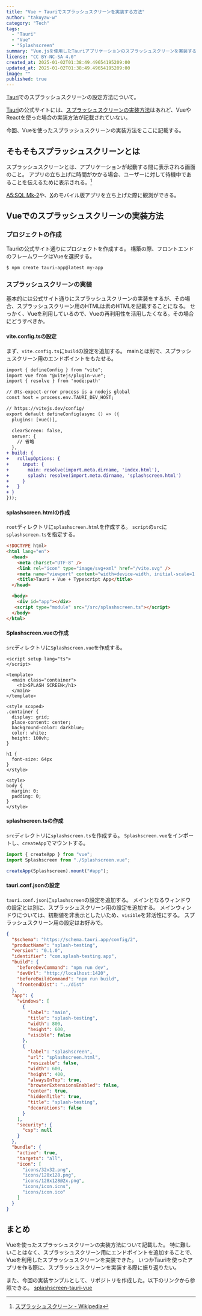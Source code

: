 ```yaml
---
title: "Vue + Tauriでスプラッシュスクリーンを実装する方法"
author: "takuyaw-w"
category: "Tech"
tags:
  - "Tauri"
  - "Vue"
  - "Splashscreen"
summary: "Vue.jsを使用したTauriアプリケーションのスプラッシュスクリーンを実装する方法を解説"
license: "CC BY-NC-SA 4.0"
created_at: 2025-01-02T01:38:49.49654195209:00
updated_at: 2025-01-02T01:38:49.49654195209:00
image: ""
published: true
---
```


[Tauri](https://v2.tauri.app/)でのスプラッシュスクリーンの設定方法について。

[Tauri](https://v2.tauri.app/)の公式サイトには、[スプラッシュスクリーンの実装方法](https://v2.tauri.app/learn/splashscreen/)はあれど、VueやReactを使った場合の実装方法が記載されていない。

今回、Vueを使ったスプラッシュスクリーンの実装方法をここに記載する。

## そもそもスプラッシュスクリーンとは

スプラッシュスクリーンとは、アプリケーションが起動する間に表示される画面のこと。
アプリの立ち上げに時間がかかる場合、ユーザーに対して待機中であることを伝えるために表示される。[^1]

[A5:SQL Mk-2](https://a5m2.mmatsubara.com/)や、[X](https://x.com/home)のモバイル版アプリを立ち上げた際に観測ができる。

[^1]: [スプラッシュスクリーン - Wikipedia](https://ja.wikipedia.org/wiki/%E3%82%B9%E3%83%97%E3%83%A9%E3%83%83%E3%82%B7%E3%83%A5%E3%82%B9%E3%82%AF%E3%83%AA%E3%83%BC%E3%83%B3)

## Vueでのスプラッシュスクリーンの実装方法

### プロジェクトの作成

Tauriの公式サイト通りにプロジェクトを作成する。
構築の際、フロントエンドのフレームワークはVueを選択する。

```bash
$ npm create tauri-app@latest my-app
```

### スプラッシュスクリーンの実装

基本的には公式サイト通りにスプラッシュスクリーンの実装をするが、その場合、スプラッシュスクリーン用のHTMLは素のHTMLを記載することになる。
せっかく、Vueを利用しているので、Vueの再利用性を活用したくなる。その場合にどうすべきか。

#### vite.config.tsの設定

まず、`vite.config.ts`に`build`の設定を追加する。
mainとは別で、スプラッシュスクリーン用のエンドポイントをもたせる。

```diff
import { defineConfig } from "vite";
import vue from "@vitejs/plugin-vue";
import { resolve } from 'node:path'

// @ts-expect-error process is a nodejs global
const host = process.env.TAURI_DEV_HOST;

// https://vitejs.dev/config/
export default defineConfig(async () => ({
  plugins: [vue()],

  clearScreen: false,
  server: {
    // 省略
  },
+ build: {
+   rollupOptions: {
+     input: {
+       main: resolve(import.meta.dirname, 'index.html'),
+       splash: resolve(import.meta.dirname, 'splashscreen.html')
+     }
+   }
+ }
}));
```

#### splashscreen.htmlの作成

`root`ディレクトリに`splashscreen.html`を作成する。
`script`の`src`に`splashscreen.ts`を指定する。

```html
<!DOCTYPE html>
<html lang="en">
  <head>
    <meta charset="UTF-8" />
    <link rel="icon" type="image/svg+xml" href="/vite.svg" />
    <meta name="viewport" content="width=device-width, initial-scale=1.0" />
    <title>Tauri + Vue + Typescript App</title>
  </head>

  <body>
    <div id="app"></div>
   <script type="module" src="/src/splashscreen.ts"></script>
  </body>
</html>
```

#### Splashscreen.vueの作成

`src`ディレクトリに`Splashscreen.vue`を作成する。

```vue
<script setup lang="ts">
</script>

<template>
  <main class="container">
    <h1>SPLASH SCREEN</h1>
  </main>
</template>

<style scoped>
.container {
  display: grid;
  place-content: center;
  background-color: darkblue;
  color: white;
  height: 100vh;
}

h1 {
  font-size: 64px
}
</style>

<style>
body {
  margin: 0;
  padding: 0;
}
</style>
```

#### splashscreen.tsの作成

`src`ディレクトリに`splashscreen.ts`を作成する。
`Splashscreen.vue`をインポートし、`createApp`でマウントする。

```typescript
import { createApp } from "vue";
import Splashscreen from "./Splashscreen.vue";

createApp(Splashscreen).mount("#app");
```

#### tauri.conf.jsonの設定

`tauri.conf.json`に`splashscreen`の設定を追加する。
メインとなるウィンドウの設定とは別に、スプラッシュスクリーン用の設定を追加する。
メインウィンドウについては、初期値を非表示としたいため、`visible`を非活性にする。
スプラッシュスクリーン用の設定はお好みで。

```json
{
  "$schema": "https://schema.tauri.app/config/2",
  "productName": "splash-testing",
  "version": "0.1.0",
  "identifier": "com.splash-testing.app",
  "build": {
    "beforeDevCommand": "npm run dev",
    "devUrl": "http://localhost:1420",
    "beforeBuildCommand": "npm run build",
    "frontendDist": "../dist"
  },
  "app": {
    "windows": [
      {
        "label": "main",
        "title": "splash-testing",
        "width": 800,
        "height": 600,
        "visible": false
      },
      {
        "label": "splashscreen",
        "url": "splashscreen.html",
        "resizable": false,
        "width": 600,
        "height": 400,
        "alwaysOnTop": true,
        "browserExtensionsEnabled": false,
        "center": true,
        "hiddenTitle": true,
        "title": "splash-testing",
        "decorations": false
      }
    ],
    "security": {
      "csp": null
    }
  },
  "bundle": {
    "active": true,
    "targets": "all",
    "icon": [
      "icons/32x32.png",
      "icons/128x128.png",
      "icons/128x128@2x.png",
      "icons/icon.icns",
      "icons/icon.ico"
    ]
  }
}
```

## まとめ

Vueを使ったスプラッシュスクリーンの実装方法について記載した。
特に難しいことはなく、スプラッシュスクリーン用にエンドポイントを追加することで、Vueを利用したスプラッシュスクリーンを実装できた。
いつかTauriを使ったアプリを作る際に、スプラッシュスクリーンを実装する際に振り返りたい。

また、今回の実装サンプルとして、リポジトリを作成した。以下のリンクから参照できる。
[splashscreen-tauri-vue](https://github.com/takuyaw-w/splashscreen-tauri-vue)
